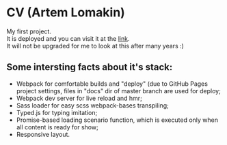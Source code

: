 # CV (Artem Lomakin)
My first project.  
It is deployed and you can visit it at the [link](https://myalkleon.github.io/CV/).  
It will not be upgraded for me to look at this after many years :)  
## Some intersting facts about it's stack:
- Webpack for comfortable builds and "deploy" (due to GitHub Pages project settings, files in "docs" dir of master branch are used for deploy;
- Webpack dev server for live reload and hmr;
- Sass loader for easy scss webpack-bases transpiling;
- Typed.js for typing imitation;
- Promise-based loading scenario function, which is executed only when all content is ready for show; 
- Responsive layout.

